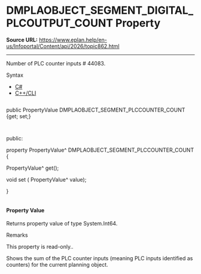 # DMPLAOBJECT_SEGMENT_DIGITAL_PLCOUTPUT_COUNT Property

**Source URL:** https://www.eplan.help/en-us/Infoportal/Content/api/2026/topic862.html

---

Number of PLC counter inputs # 44083.

Syntax

- [C#](#i-syntax-CS)
- [C++/CLI](#i-syntax-CPP2005)

```
```
public PropertyValue DMPLAOBJECT_SEGMENT_PLCCOUNTER_COUNT {get; set;}
```
```

```
```
public:

property PropertyValue^ DMPLAOBJECT_SEGMENT_PLCCOUNTER_COUNT {

   PropertyValue^ get();

   void set (    PropertyValue^ value);

}
```
```

#### Property Value

Returns property value of type System.Int64.

Remarks

This property is read-only..

Shows the sum of the PLC counter inputs (meaning PLC inputs identified as counters) for the current planning object.
